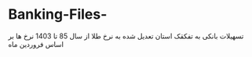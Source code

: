 # Banking-Files-  
تسهیلات بانکی به تفکقک استان تعدیل شده به نرخ طلا از سال 85 تا 1403 نرخ ها بر اساس فروردین ماه 
